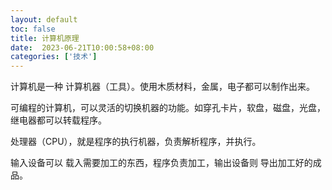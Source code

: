 ```yaml
---
layout: default
toc: false
title: 计算机原理
date:  2023-06-21T10:00:58+08:00
categories: ['技术']
---
```


计算机是一种 计算机器（工具）。使用木质材料，金属，电子都可以制作出来。

可编程的计算机，可以灵活的切换机器的功能。如穿孔卡片，软盘，磁盘，光盘，继电器都可以转载程序。

处理器（CPU），就是程序的执行机器，负责解析程序，并执行。

输入设备可以 载入需要加工的东西，程序负责加工，输出设备则 导出加工好的成品。





